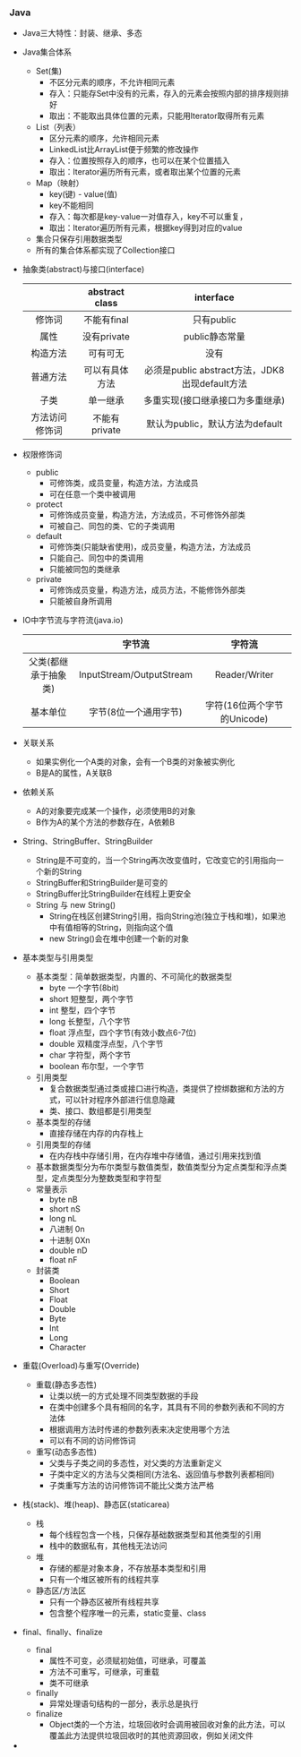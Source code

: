 ### Java

* Java三大特性：封装、继承、多态

* Java集合体系
    - Set(集)
        + 不区分元素的顺序，不允许相同元素
        + 存入：只能存Set中没有的元素，存入的元素会按照内部的排序规则排好
        + 取出：不能取出具体位置的元素，只能用Iterator取得所有元素
    - List（列表）
        + 区分元素的顺序，允许相同元素
        + LinkedList比ArrayList便于频繁的修改操作
        + 存入：位置按照存入的顺序，也可以在某个位置插入
        + 取出：Iterator遍历所有元素，或者取出某个位置的元素
    - Map（映射）
        + key(键) - value(值)
        + key不能相同
        + 存入：每次都是key-value一对值存入，key不可以重复，
        + 取出：Iterator遍历所有元素，根据key得到对应的value
    - 集合只保存引用数据类型
    - 所有的集合体系都实现了Collection接口

* 抽象类(abstract)与接口(interface)

    |      | abstract class | interface|
    |:----:|:--------------:|:--------:|
    | 修饰词 | 不能有final | 只有public |
    | 属性 | 没有private | public静态常量 |
    | 构造方法 | 可有可无 | 没有 |
    | 普通方法 | 可以有具体方法 | 必须是public abstract方法，JDK8出现default方法 |
    | 子类 | 单一继承 | 多重实现(接口继承接口为多重继承) |
    | 方法访问修饰词 | 不能有private | 默认为public，默认方法为default |

* 权限修饰词
    - public 
        + 可修饰类，成员变量，构造方法，方法成员
        + 可在任意一个类中被调用
    - protect
        + 可修饰成员变量，构造方法，方法成员，不可修饰外部类
        + 可被自己、同包的类、它的子类调用
    - default
        + 可修饰类(只能缺省使用)，成员变量，构造方法，方法成员
        + 只能自己、同包中的类调用
        + 只能被同包的类继承
    - private
        + 可修饰成员变量，构造方法，成员方法，不能修饰外部类
        + 只能被自身所调用

* IO中字节流与字符流(java.io)

    |    | 字节流 | 字符流 |
    |:--:|:------:|:------:|
    |父类(都继承于抽象类)|InputStream/OutputStream|Reader/Writer|
    |基本单位|字节(8位一个通用字节)|字符(16位两个字节的Unicode)|

* 关联关系
    - 如果实例化一个A类的对象，会有一个B类的对象被实例化
    - B是A的属性，A关联B
    
* 依赖关系
    - A的对象要完成某一个操作，必须使用B的对象
    - B作为A的某个方法的参数存在，A依赖B

* String、StringBuffer、StringBuilder
    - String是不可变的，当一个String再次改变值时，它改变它的引用指向一个新的String
    - StringBuffer和StringBuilder是可变的
    - StringBuffer比StringBuilder在线程上更安全
    - String 与 new String()
        + String在栈区创建String引用，指向String池(独立于栈和堆)，如果池中有值相等的String，则指向这个值
        + new String()会在堆中创建一个新的对象

* 基本类型与引用类型
    - 基本类型：简单数据类型，内置的、不可简化的数据类型
        + byte      一个字节(8bit)
        + short     短整型，两个字节
        + int       整型，四个字节
        + long      长整型，八个字节
        + float     浮点型，四个字节(有效小数点6-7位)
        + double    双精度浮点型，八个字节
        + char      字符型，两个字节
        + boolean   布尔型，一个字节
    - 引用类型
        + 复合数据类型通过类或接口进行构造，类提供了控绑数据和方法的方式，可以针对程序外部进行信息隐藏
        + 类、接口、数组都是引用类型
    - 基本类型的存储
        + 直接存储在内存的内存栈上
    - 引用类型的存储
        + 在内存栈中存储引用，在内存堆中存储值，通过引用来找到值
    - 基本数据类型分为布尔类型与数值类型，数值类型分为定点类型和浮点类型，定点类型分为整数类型和字符型
    - 常量表示
        + byte  nB
        + short nS
        + long  nL
        + 八进制   0n
        + 十进制   0Xn
        + double    nD
        + float     nF
    - 封装类
        + Boolean
        + Short
        + Float
        + Double
        + Byte
        + Int
        + Long
        + Character

* 重载(Overload)与重写(Override)
    - 重载(静态多态性)
        + 让类以统一的方式处理不同类型数据的手段
        + 在类中创建多个具有相同的名字，其具有不同的参数列表和不同的方法体
        + 根据调用方法时传递的参数列表来决定使用哪个方法
        + 可以有不同的访问修饰词
    - 重写(动态多态性)
        + 父类与子类之间的多态性，对父类的方法重新定义
        + 子类中定义的方法与父类相同(方法名、返回值与参数列表都相同)
        + 子类重写方法的访问修饰词不能比父类方法严格

* 栈(stack)、堆(heap)、静态区(staticarea)
    - 栈
        + 每个线程包含一个栈，只保存基础数据类型和其他类型的引用
        + 栈中的数据私有，其他栈无法访问
    - 堆
        + 存储的都是对象本身，不存放基本类型和引用
        + 只有一个堆区被所有的线程共享
    - 静态区/方法区
        + 只有一个静态区被所有线程共享
        + 包含整个程序唯一的元素，static变量、class

* final、finally、finalize
    - final
        + 属性不可变，必须赋初始值，可继承，可覆盖
        + 方法不可重写，可继承，可重载
        + 类不可继承
    - finally
        + 异常处理语句结构的一部分，表示总是执行
    - finalize
        + Object类的一个方法，垃圾回收时会调用被回收对象的此方法，可以覆盖此方法提供垃圾回收时的其他资源回收，例如关闭文件

* 